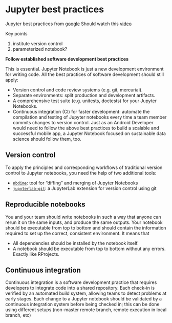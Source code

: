 # Jupyter best practices
Jupyter best practices from [google](https://cloud.google.com/blog/products/ai-machine-learning/best-practices-that-can-improve-the-life-of-any-developer-using-jupyter-notebooks)
Should watch this [video](https://www.youtube.com/watch?v=xU_xdogXFeE&t=2545s)

Key points
1. institute version control
2. parameterized notebook?

**Follow established software development best practices**

This is essential. Jupyter Notebook is just a new development environment for writing code. All the best practices of software development should still apply:
- Version control and code review systems (e.g. git, mercurial).
- Separate environments: split production and development artifacts.
- A comprehensive test suite (e.g. unitests, doctests) for your Jupyter Notebooks.
- Continuous integration (CI) for faster development: automate the compilation and testing of Jupyter notebooks every time a team member commits changes to version control.
Just as an Android Developer would need to follow the above best practices to build a scalable and successful mobile app, a Jupyter Notebook focused on sustainable data science should follow them, too.

## Version control
To apply the principles and corresponding workflows of traditional version control to Jupyter notebooks, you need the help of two additional tools:
- [`nbdime`](https://github.com/jupyter/nbdime): tool for “diffing” and merging of Jupyter Notebooks
- [`jupyterlab-git`](https://github.com/jupyterlab/jupyterlab-git): a JupyterLab extension for version control using git

## Reproducible notebooks
You and your team should write notebooks in such a way that anyone can rerun it on the same inputs, and produce the same outputs. Your notebook should be executable from top to bottom and should contain the information required to set up the correct, consistent environment.
It means that
- All dependencies should be installed by the notebook itself.
- A notebook should be executable from top to bottom without any errors.
Exactly like RProjects.

## Continuous integration
Continuous integration is a software development practice that requires developers to integrate code into a shared repository. Each check-in is verified by an automated build system, allowing teams to detect problems at early stages. Each change to a Jupyter notebook should be validated by a continuous integration system before being checked in; this can be done using different setups (non-master remote branch, remote execution in local branch, etc)
